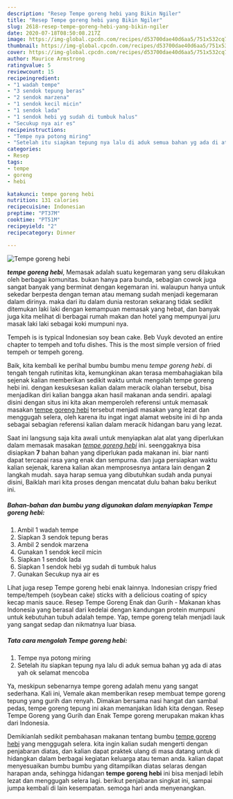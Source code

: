 ```yaml
---
description: "Resep Tempe goreng hebi yang Bikin Ngiler"
title: "Resep Tempe goreng hebi yang Bikin Ngiler"
slug: 2618-resep-tempe-goreng-hebi-yang-bikin-ngiler
date: 2020-07-18T08:50:08.217Z
image: https://img-global.cpcdn.com/recipes/d53700dae40d6aa5/751x532cq70/tempe-goreng-hebi-foto-resep-utama.jpg
thumbnail: https://img-global.cpcdn.com/recipes/d53700dae40d6aa5/751x532cq70/tempe-goreng-hebi-foto-resep-utama.jpg
cover: https://img-global.cpcdn.com/recipes/d53700dae40d6aa5/751x532cq70/tempe-goreng-hebi-foto-resep-utama.jpg
author: Maurice Armstrong
ratingvalue: 5
reviewcount: 15
recipeingredient:
- "1 wadah tempe"
- "3 sendok tepung beras"
- "2 sendok marzena"
- "1 sendok kecil micin"
- "1 sendok lada"
- "1 sendok hebi yg sudah di tumbuk halus"
- "Secukup nya air es"
recipeinstructions:
- "Tempe nya potong miring"
- "Setelah itu siapkan tepung nya lalu di aduk semua bahan yg ada di atas yah ok selamat mencoba"
categories:
- Resep
tags:
- tempe
- goreng
- hebi

katakunci: tempe goreng hebi 
nutrition: 131 calories
recipecuisine: Indonesian
preptime: "PT37M"
cooktime: "PT51M"
recipeyield: "2"
recipecategory: Dinner

---
```



![Tempe goreng hebi](https://img-global.cpcdn.com/recipes/d53700dae40d6aa5/751x532cq70/tempe-goreng-hebi-foto-resep-utama.jpg)

<b><i>tempe goreng hebi</i></b>, Memasak adalah suatu kegemaran yang seru dilakukan oleh berbagai komunitas. bukan hanya para bunda, sebagian cowok juga sangat banyak yang berminat dengan kegemaran ini. walaupun hanya untuk sekedar berpesta dengan teman atau memang sudah menjadi kegemaran dalam dirinya. maka dari itu dalam dunia restoran sekarang tidak sedikit ditemukan laki laki dengan kemampuan memasak yang hebat, dan banyak juga kita melihat di berbagai rumah makan dan hotel yang mempunyai juru masak laki laki sebagai koki mumpuni nya.

Tempeh is is typical Indonesian soy bean cake. Beb Vuyk devoted an entire chapter to tempeh and tofu dishes. This is the most simple version of fried tempeh or tempeh goreng.

Baik, kita kembali ke perihal bumbu bumbu menu <i>tempe goreng hebi</i>. di tengah tengah rutinitas kita, kemungkinan akan terasa membahagiakan bila sejenak kalian memberikan sedikit waktu untuk mengolah tempe goreng hebi ini. dengan kesuksesan kalian dalam meracik olahan tersebut, bisa menjadikan diri kalian bangga akan hasil makanan anda sendiri. apalagi disini dengan situs ini kita akan memperoleh referensi untuk memasak masakan <u>tempe goreng hebi</u> tersebut menjadi masakan yang lezat dan menggugah selera, oleh karena itu ingat ingat alamat website ini di hp anda sebagai sebagian referensi kalian dalam meracik hidangan baru yang lezat.


Saat ini langsung saja kita awali untuk menyiapkan alat alat yang diperlukan dalam memasak masakan <u><i>tempe goreng hebi</i></u> ini. seenggaknya bisa disiapkan <b>7</b> bahan bahan yang diperlukan pada makanan ini. biar nanti dapat tercapai rasa yang enak dan sempurna. dan juga persiapkan waktu kalian sejenak, karena kalian akan memprosesnya antara lain dengan <b>2</b> langkah mudah. saya harap semua yang dibutuhkan sudah anda punyai disini, Baiklah mari kita proses dengan mencatat dulu bahan baku berikut ini.

<!--inarticleads1-->

##### Bahan-bahan dan bumbu yang digunakan dalam menyiapkan Tempe goreng hebi:

1. Ambil 1 wadah tempe
1. Siapkan 3 sendok tepung beras
1. Ambil 2 sendok marzena
1. Gunakan 1 sendok kecil micin
1. Siapkan 1 sendok lada
1. Siapkan 1 sendok hebi yg sudah di tumbuk halus
1. Gunakan Secukup nya air es


Lihat juga resep Tempe goreng hebi enak lainnya. Indonesian crispy fried tempe/tempeh (soybean cake) sticks with a delicious coating of spicy kecap manis sauce. Resep Tempe Goreng Enak dan Gurih - Makanan khas Indonesia yang berasal dari kedelai dengan kandungan protein mumpuni untuk kebutuhan tubuh adalah tempe. Yap, tempe goreng telah menjadi lauk yang sangat sedap dan nikmatnya luar biasa. 

<!--inarticleads2-->

##### Tata cara mengolah Tempe goreng hebi:

1. Tempe nya potong miring
1. Setelah itu siapkan tepung nya lalu di aduk semua bahan yg ada di atas yah ok selamat mencoba


Ya, meskipun sebenarnya tempe goreng adalah menu yang sangat sederhana. Kali ini, Vemale akan memberikan resep membuat tempe goreng tepung yang gurih dan renyah. Dimakan bersama nasi hangat dan sambal pedas, tempe goreng tepung ini akan memanjakan lidah kita dengan. Resep Tempe Goreng yang Gurih dan Enak Tempe goreng merupakan makan khas dari Indonesia. 

Demikianlah sedikit pembahasan makanan tentang bumbu <u>tempe goreng hebi</u> yang menggugah selera. kita ingin kalian sudah mengerti dengan penjabaran diatas, dan kalian dapat praktek ulang di masa datang untuk di hidangkan dalam berbagai kegiatan keluarga atau teman anda. kalian dapat menyesuaikan bumbu bumbu yang ditampilkan diatas selaras dengan harapan anda, sehingga hidangan <b>tempe goreng hebi</b> ini bisa menjadi lebih lezat dan menggugah selera lagi. berikut penjabaran singkat ini, sampai jumpa kembali di lain kesempatan. semoga hari anda menyenangkan.
